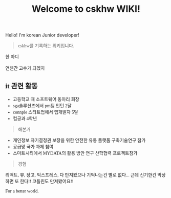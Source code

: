 ﻿---
title: Welcome to cskhw WIKI!
---
<link href="https://fonts.googleapis.com/css?family=Noto+Serif+KR&display=swap" rel="stylesheet">

Hello! I'm korean Junior developer!

<span style="font-family: 'Noto Serif Kr', serif;">

> cskhw를 기록하는 위키입니다.

<span stype="color:blue;">한 마디</span><br><br>
언젠간 고수가 되겠지
<br>
## it 관련 활동

* 고등학교 때 소프트웨어 동아리 회장
* sga솔루션즈에서 pm팀 인턴 2달
* connple 스타트업에서 앱개발자 5달
* 컴공과 4학년

> 해본거

* 개인정보 자기결정권 보장을 위한 안전한 유통 플랫폼 구축기술연구 참가
* 공급망 국가 과제 참여
* 스마트시티에서 MYDATA의 활용 방안 연구 산학협력 프로젝트참가


> 경험

리액트, 뷰, 장고, 익스프레스, 다 만져봤으나 기억나는건 별로 없다...
근데 신기한건 막상 하면 또 한다!!
코틀린도 만져봤어요!!
<br>

For a better world.
